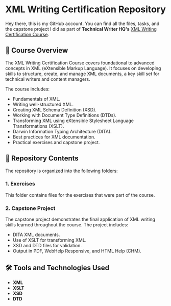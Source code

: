 # XML Writing Certification Repository 
Hey there, this is my GitHub account. You can find all the files, tasks, and the capstone project I did as part of **Technical Writer HQ's** [XML Writing Certification Course](https://technicalwriterhq.com/xml-writing-certification/).

## 📜 Course Overview
The XML Writing Certification Course covers foundational to advanced concepts in XML (eXtensible Markup Language). It focuses on developing skills to structure, create, and manage XML documents, a key skill set for technical writers and content managers.

The course includes:
- Fundamentals of XML.
- Writing well-structured XML.
- Creating XML Schema Definition (XSD).
- Working with Document Type Definitions (DTDs).
- Transforming XML using eXtensible Stylesheet Language Transformations (XSLT).
- Darwin Information Typing Architecture (DITA).
- Best practices for XML documentation.
- Practical exercises and capstone project.

## 📂 Repository Contents
The repository is organized into the following folders:

### 1. **Exercises**
This folder contains files for the exercises that were part of the course. 

### 2. **Capstone Project**
The capstone project demonstrates the final application of XML writing skills learned throughout the course. The project includes:
- DITA XML documents.
- Use of XSLT for transforming XML.
- XSD and DTD files for validation.
- Output in PDF, WebHelp Responsive, and HTML Help (CHM).

## 🛠️ Tools and Technologies Used
- **XML**
- **XSLT**
- **XSD**
- **DTD**
